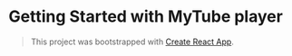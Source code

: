 # Getting Started with MyTube player

> This project was bootstrapped with [Create React App](https://github.com/facebook/create-react-app).

